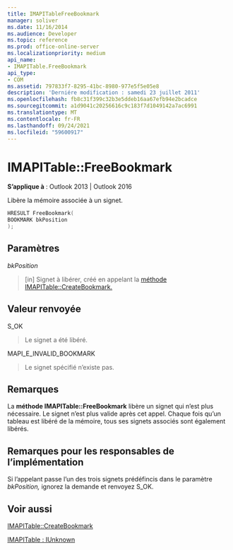 ```yaml
---
title: IMAPITableFreeBookmark
manager: soliver
ms.date: 11/16/2014
ms.audience: Developer
ms.topic: reference
ms.prod: office-online-server
ms.localizationpriority: medium
api_name:
- IMAPITable.FreeBookmark
api_type:
- COM
ms.assetid: 797833f7-8295-41bc-8980-977e5f5e05e8
description: 'Derniére modification : samedi 23 juillet 2011'
ms.openlocfilehash: fb8c31f399c32b3e5ddeb16aa67efb94e2bcadce
ms.sourcegitcommit: a1d9041c20256616c9c183f7d1049142a7ac6991
ms.translationtype: MT
ms.contentlocale: fr-FR
ms.lasthandoff: 09/24/2021
ms.locfileid: "59600917"
---
```

# <a name="imapitablefreebookmark"></a>IMAPITable::FreeBookmark

  
  
**S’applique à** : Outlook 2013 | Outlook 2016 
  
Libère la mémoire associée à un signet.
  
```cpp
HRESULT FreeBookmark(
BOOKMARK bkPosition
);
```

## <a name="parameters"></a>Paramètres

 _bkPosition_
  
> [in] Signet à libérer, créé en appelant la [méthode IMAPITable::CreateBookmark.](imapitable-createbookmark.md) 
    
## <a name="return-value"></a>Valeur renvoyée

S_OK 
  
> Le signet a été libéré.
    
MAPI_E_INVALID_BOOKMARK 
  
> Le signet spécifié n’existe pas.
    
## <a name="remarks"></a>Remarques

La **méthode IMAPITable::FreeBookmark** libère un signet qui n’est plus nécessaire. Le signet n’est plus valide après cet appel. Chaque fois qu’un tableau est libéré de la mémoire, tous ses signets associés sont également libérés. 
  
## <a name="notes-to-implementers"></a>Remarques pour les responsables de l’implémentation

Si l’appelant passe l’un des trois signets prédéfincis dans le paramètre  _bkPosition,_ ignorez la demande et renvoyez S_OK. 
  
## <a name="see-also"></a>Voir aussi



[IMAPITable::CreateBookmark](imapitable-createbookmark.md)
  
[IMAPITable : IUnknown](imapitableiunknown.md)

